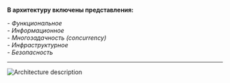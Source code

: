 **В архитектуру включены представления:**

*- Функциональное*  
*- Информационное*  
*- Многозадачность (concurrency)*  
*- Инфраструктурное*  
*- Безопасность*   

---
![Architecture description](https://github.com/user-attachments/assets/de5c47a3-f3d6-4794-b841-8f32e7bbc83c)
